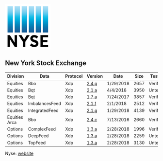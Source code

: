 [![Nyse](https://github.com/Open-Markets-Initiative/Directory/blob/master/Logos/Nyse.png)](https://www.nyse.com)


## New York Stock Exchange

|Division | Data | Protocol | Version | Date | Size | Testing | Specification|
|--- | --- | --- | --- | --- | --- | --- | ---|
|Equities | Bbo | Xdp | [2.4.g][Nyse.Equities.Bbo.Xdp.v2.4.g.Dissector] | 1/29/2018 | 2657 | Verified | [url][Nyse.Equities.Bbo.Xdp.v2.4.g.url] - [pdf][Nyse.Equities.Bbo.Xdp.v2.4.g.pdf]|
|Equities | Bqt | Xdp | [2.1.a][Nyse.Equities.Bqt.Xdp.v2.1.a.Dissector] | 4/4/2018 | 3950 | Untested | [url][Nyse.Equities.Bqt.Xdp.v2.1.a.url] - [pdf][Nyse.Equities.Bqt.Xdp.v2.1.a.pdf]|
|Equities | Bqt | Xdp | [1.7.a][Nyse.Equities.Bqt.Xdp.v1.7.a.Dissector] | 7/24/2017 | 3857 | Verified | [url][Nyse.Equities.Bqt.Xdp.v1.7.a.url] - [pdf][Nyse.Equities.Bqt.Xdp.v1.7.a.pdf]|
|Equities | ImbalancesFeed | Xdp | [2.1.f][Nyse.Equities.ImbalancesFeed.Xdp.v2.1.f.Dissector] | 2/1/2018 | 2512 | Verified | [url][Nyse.Equities.ImbalancesFeed.Xdp.v2.1.f.url] - [pdf][Nyse.Equities.ImbalancesFeed.Xdp.v2.1.f.pdf]|
|Equities | IntegratedFeed | Xdp | [2.1.g][Nyse.Equities.IntegratedFeed.Xdp.v2.1.g.Dissector] | 1/29/2018 | 4139 | Verified | [url][Nyse.Equities.IntegratedFeed.Xdp.v2.1.g.url] - [pdf][Nyse.Equities.IntegratedFeed.Xdp.v2.1.g.pdf]|
|Equities Arca | Bbo | Xdp | [2.4.c][Nyse.Equities.Arca.Bbo.Xdp.v2.4.c.Dissector] | 7/13/2016 | 2660 | Verified | [url][Nyse.Equities.Arca.Bbo.Xdp.v2.4.c.url] - [pdf][Nyse.Equities.Arca.Bbo.Xdp.v2.4.c.pdf]|
|Options | ComplexFeed | Xdp | [1.3.a][Nyse.Options.ComplexFeed.Xdp.v1.3.a.Dissector] | 2/28/2018 | 1996 | Verified | [url][Nyse.Options.ComplexFeed.Xdp.v1.3.a.url] - [pdf][Nyse.Options.ComplexFeed.Xdp.v1.3.a.pdf]|
|Options | DeepFeed | Xdp | [1.3.a][Nyse.Options.DeepFeed.Xdp.v1.3.a.Dissector] | 2/28/2018 | 2259 | Untested | [url][Nyse.Options.DeepFeed.Xdp.v1.3.a.url] - [pdf][Nyse.Options.DeepFeed.Xdp.v1.3.a.pdf]|
|Options | TopFeed | Xdp | [1.3.a][Nyse.Options.TopFeed.Xdp.v1.3.a.Dissector] | 2/28/2018 | 3130 | Untested | [url][Nyse.Options.TopFeed.Xdp.v1.3.a.url] - [pdf][Nyse.Options.TopFeed.Xdp.v1.3.a.pdf]|


Nyse: [website](https://www.nyse.com "Go to New York Stock Exchange")


[Nyse.Equities.Arca.Bbo.Xdp.v2.4.c.Dissector]: https://github.com/Open-Markets-Initiative/wireshark-lua/blob/master/Nyse/Nyse.Equities.Arca.Bbo.Xdp.v2.4.c.Script.Dissector.lua "New York Stock Exchange 2.4.c Script Dissector"
[Nyse.Equities.Arca.Bbo.Xdp.v2.4.c.url]: https://www.nyse.com/publicdocs/nyse/data/XDP_BBO_Client_Specification_V2.4c.pdf "Specification url"
[Nyse.Equities.Arca.Bbo.Xdp.v2.4.c.pdf]: https://github.com/Open-Markets-Initiative/Directory/blob/master/Specifications/Nyse/Nyse.Client.Bbo.Xdp.v2.4.c.pdf "New York Stock Exchange 2.4.c pdf"
[Nyse.Equities.Bbo.Xdp.v2.4.g.Dissector]: https://github.com/Open-Markets-Initiative/wireshark-lua/blob/master/Nyse/Nyse.Equities.Bbo.Xdp.v2.4.g.Script.Dissector.lua "New York Stock Exchange 2.4.g Script Dissector"
[Nyse.Equities.Bbo.Xdp.v2.4.g.url]: https://www.nyse.com/publicdocs/nyse/data/XDP_BBO_Client_Specification_V2.4c.pdf "Specification url"
[Nyse.Equities.Bbo.Xdp.v2.4.g.pdf]: https://github.com/Open-Markets-Initiative/Directory/blob/master/Specifications/Nyse/Nyse.Equities.Bbo.Xdp.v2.4.c.pdf "New York Stock Exchange 2.4.g pdf"
[Nyse.Equities.Bqt.Xdp.v1.7.a.Dissector]: https://github.com/Open-Markets-Initiative/wireshark-lua/blob/master/Nyse/Nyse.Equities.Bqt.Xdp.v1.7.a.Script.Dissector.lua "New York Stock Exchange 1.7.a Script Dissector"
[Nyse.Equities.Bqt.Xdp.v1.7.a.url]: https://www.nyse.com/publicdocs/nyse/data/NYSE_BQT_Client_Specification.pdf "Specification url"
[Nyse.Equities.Bqt.Xdp.v1.7.a.pdf]: https://github.com/Open-Markets-Initiative/Directory/blob/master/Specifications/Nyse/Nyse.Equities.Bqt.Xdp.v1.7.a.pdf "New York Stock Exchange 1.7.a pdf"
[Nyse.Equities.Bqt.Xdp.v2.1.a.Dissector]: https://github.com/Open-Markets-Initiative/wireshark-lua/blob/master/Nyse/Nyse.Equities.Bqt.Xdp.v2.1.a.Script.Dissector.lua "New York Stock Exchange 2.1.a Script Dissector"
[Nyse.Equities.Bqt.Xdp.v2.1.a.url]: https://www.nyse.com/publicdocs/nyse/data/NYSE_BQT_Client_Specification.pdf "Specification url"
[Nyse.Equities.Bqt.Xdp.v2.1.a.pdf]: https://github.com/Open-Markets-Initiative/Directory/blob/master/Specifications/Nyse/Nyse.Equities.Bqt.Xdp.v2.1.a.pdf "New York Stock Exchange 2.1.a pdf"
[Nyse.Equities.IntegratedFeed.Xdp.v2.1.g.Dissector]: https://github.com/Open-Markets-Initiative/wireshark-lua/blob/master/Nyse/Nyse.Equities.IntegratedFeed.Xdp.v2.1.g.Script.Dissector.lua "New York Stock Exchange 2.1.g Script Dissector"
[Nyse.Equities.IntegratedFeed.Xdp.v2.1.g.url]: https://www.nyse.com/market-data/real-time/integrated-feed "Specification url"
[Nyse.Equities.IntegratedFeed.Xdp.v2.1.g.pdf]: https://github.com/Open-Markets-Initiative/Directory/blob/master/Specifications/Nyse/Nyse.Equities.ImbalancesFeed.Xdp.v2.1.f.pdf "New York Stock Exchange 2.1.g pdf"
[Nyse.Equities.ImbalancesFeed.Xdp.v2.1.f.Dissector]: https://github.com/Open-Markets-Initiative/wireshark-lua/blob/master/Nyse/Nyse.Equities.ImbalancesFeed.Xdp.v2.1.f.Script.Dissector.lua "New York Stock Exchange 2.1.f Script Dissector"
[Nyse.Equities.ImbalancesFeed.Xdp.v2.1.f.url]: https://www.nyse.com/publicdocs/nyse/data/XDP_Imbalances_Feed_Client_Specification_v2.1f.pdf "Specification url"
[Nyse.Equities.ImbalancesFeed.Xdp.v2.1.f.pdf]: https://github.com/Open-Markets-Initiative/Directory/blob/master/Specifications/Nyse/Nyse.Equities.ImbalancesFeed.Xdp.v2.1.f.pdf "New York Stock Exchange 2.1.f pdf"
[Nyse.Options.ComplexFeed.Xdp.v1.3.a.Dissector]: https://github.com/Open-Markets-Initiative/wireshark-lua/blob/master/Nyse/Nyse.Options.ComplexFeed.Xdp.v1.3.a.Script.Dissector.lua "New York Stock Exchange 1.3.a Script Dissector"
[Nyse.Options.ComplexFeed.Xdp.v1.3.a.url]: https://www.nyse.com/publicdocs/nyse/data/XDP_Options_Client_Specification_v1.3a.pdf "Specification url"
[Nyse.Options.ComplexFeed.Xdp.v1.3.a.pdf]: https://github.com/Open-Markets-Initiative/Directory/blob/master/Specifications/Nyse/Nyse.Options.Client.Xdp.1.3.a.pdf "New York Stock Exchange 1.3.a pdf"
[Nyse.Options.DeepFeed.Xdp.v1.3.a.Dissector]: https://github.com/Open-Markets-Initiative/wireshark-lua/blob/master/Nyse/Nyse.Options.DeepFeed.Xdp.v1.3.a.Script.Dissector.lua "New York Stock Exchange 1.3.a Script Dissector"
[Nyse.Options.DeepFeed.Xdp.v1.3.a.url]: https://www.nyse.com/publicdocs/nyse/data/XDP_Options_Client_Specification_v1.3a.pdf "Specification url"
[Nyse.Options.DeepFeed.Xdp.v1.3.a.pdf]: https://github.com/Open-Markets-Initiative/Directory/blob/master/Specifications/Nyse/Nyse.Options.Client.Xdp.1.3.a.pdf "New York Stock Exchange 1.3.a pdf"
[Nyse.Options.TopFeed.Xdp.v1.3.a.Dissector]: https://github.com/Open-Markets-Initiative/wireshark-lua/blob/master/Nyse/Nyse.Options.TopFeed.Xdp.v1.3.a.Script.Dissector.lua "New York Stock Exchange 1.3.a Script Dissector"
[Nyse.Options.TopFeed.Xdp.v1.3.a.url]: https://www.nyse.com/publicdocs/nyse/data/XDP_Options_Client_Specification_v1.3a.pdf "Specification url"
[Nyse.Options.TopFeed.Xdp.v1.3.a.pdf]: https://github.com/Open-Markets-Initiative/Directory/blob/master/Specifications/Nyse/Nyse.Options.Client.Xdp.1.3.a.pdf "New York Stock Exchange 1.3.a pdf"
